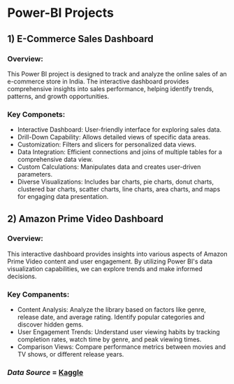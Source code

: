 # Power-BI Projects

## 1) E-Commerce Sales Dashboard

### Overview:
This Power BI project is designed to track and analyze the online sales of an e-commerce store in India. The interactive dashboard provides comprehensive insights into sales performance, helping identify trends, patterns, and growth opportunities.

### Key Componets:
- Interactive Dashboard: User-friendly interface for exploring sales data.
- Drill-Down Capability: Allows detailed views of specific data areas.
- Customization: Filters and slicers for personalized data views.
- Data Integration: Efficient connections and joins of multiple tables for a comprehensive data view.
- Custom Calculations: Manipulates data and creates user-driven parameters.
- Diverse Visualizations: Includes bar charts, pie charts, donut charts, clustered bar charts, scatter charts, line charts, area charts, and maps for engaging data presentation.


## 2) Amazon Prime Video Dashboard

### Overview: 
This interactive dashboard provides insights into various aspects of Amazon Prime Video content and user engagement. By utilizing Power BI's data visualization capabilities, we can explore trends and make informed decisions.

### Key Companents:
- Content Analysis: Analyze the library based on factors like genre, release date, and average rating. Identify popular categories and discover hidden gems.
- User Engagement Trends: Understand user viewing habits by tracking completion rates, watch time by genre, and peak viewing times.
- Comparison Views: Compare performance metrics between movies and TV shows, or different release years.


### *Data Source* = [Kaggle](https://www.kaggle.com/)


